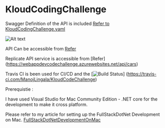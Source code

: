 # KloudCodingChallenge

Swagger Definition of the API is included [Refer to KloudCodingChallenge.yaml](https://github.com/ManojLingala/KloudCodeChallenge/blob/master/kloudcodingchallenge.yaml)

 ![Alt text](https://raw.github.com/ManojLingala/Ansible-Playbook/master/Images/SwaggerDefinition.png?raw=true "Swagger")

 API Can be accessible from [Refer](https://webappdevcodechallenge.azurewebsites.net)

 Replicate API service is accessible from [Refer] (https://webappdevcodechallenge.azurewebsites.net/api/cars)

 Travis CI is been used for CI/CD and the [![Build Status]( https://travis-ci.com/ManojLingala/KloudCodingChallenge.svg?token=qHGtxVoqMSZKGKU3xx3p&branch=master)]
 (https://travis-ci.com/ManojLingala/KloudCodeChallenge)

Prerequistie : 

I have used Visual Studio for Mac Community Edition - .NET core for the development to make it cross platform. 

Please refer to my article for setting up the FullStackDotNet Development on Mac. [FullStackDotNetDevelopmentOnMac](https://gist.github.com/ManojLingala/d54cadcd5b4a2b495866e5ace99a09d7?raw=true)
